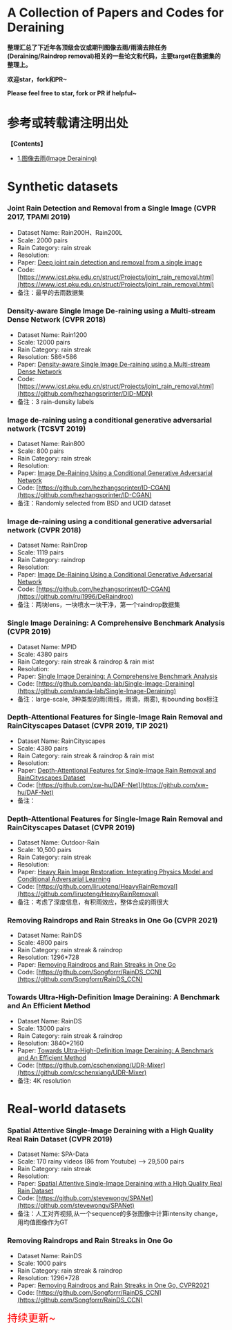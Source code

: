 # A Collection of Papers and Codes for Deraining

**整理汇总了下近年各顶级会议或期刊图像去雨/雨滴去除任务(Deraining/Raindrop removal)相关的一些论文和代码，主要target在数据集的整理上。**

**欢迎star，fork和PR~**

**Please feel free to star, fork or PR if helpful~**
  
# **参考或转载请注明出处**

**【Contents】**

- [1.图像去雨(Image Deraining)](#1.图像去雨)


<a name="1.图像去雨"></a>
# Synthetic datasets

### Joint Rain Detection and Removal from a Single Image (CVPR 2017, TPAMI 2019)

- Dataset Name: Rain200H、Rain200L
- Scale: 2000 pairs
- Rain Category: rain streak
- Resolution: 
- Paper: [Deep joint rain detection and removal from a single image](https://openaccess.thecvf.com/content/CVPR2021/html/Quan_Removing_Raindrops_and_Rain_Streaks_in_One_Go_CVPR_2021_paper.html)
- Code: [https://www.icst.pku.edu.cn/struct/Projects/joint_rain_removal.html](https://www.icst.pku.edu.cn/struct/Projects/joint_rain_removal.html)
- 备注：最早的去雨数据集

### Density-aware Single Image De-raining using a Multi-stream Dense Network (CVPR 2018)

- Dataset Name: Rain1200
- Scale: 12000 pairs
- Rain Category: rain streak
- Resolution: 586×586
- Paper: [Density-aware Single Image De-raining using a Multi-stream Dense Network](https://arxiv.org/abs/1802.07412)
- Code: [https://www.icst.pku.edu.cn/struct/Projects/joint_rain_removal.html](https://github.com/hezhangsprinter/DID-MDN)
- 备注：3 rain-density labels


### Image de-raining using a conditional generative adversarial network (TCSVT 2019)

- Dataset Name: Rain800
- Scale: 800 pairs
- Rain Category: rain streak
- Resolution: 
- Paper: [Image De-Raining Using a Conditional Generative Adversarial Network](https://arxiv.org/abs/1701.05957)
- Code: [https://github.com/hezhangsprinter/ID-CGAN](https://github.com/hezhangsprinter/ID-CGAN)
- 备注：Randomly selected from BSD and UCID dataset


### Image de-raining using a conditional generative adversarial network (CVPR 2018)

- Dataset Name: RainDrop
- Scale: 1119 pairs
- Rain Category: raindrop
- Resolution: 
- Paper: [Image De-Raining Using a Conditional Generative Adversarial Network](https://arxiv.org/abs/1711.10098)
- Code: [https://github.com/hezhangsprinter/ID-CGAN](https://github.com/rui1996/DeRaindrop)
- 备注：两块lens，一块喷水一块干净，第一个raindrop数据集





### Single Image Deraining: A Comprehensive Benchmark Analysis (CVPR 2019)

- Dataset Name: MPID
- Scale: 4380 pairs
- Rain Category: rain streak & raindrop & rain mist
- Resolution: 
- Paper: [Single Image Deraining: A Comprehensive Benchmark Analysis](https://arxiv.org/abs/1903.08558)
- Code: [https://github.com/panda-lab/Single-Image-Deraining](https://github.com/panda-lab/Single-Image-Deraining)
- 备注：large-scale, 3种类型的雨(雨线，雨滴，雨雾), 有bounding box标注



### Depth-Attentional Features for Single-Image Rain Removal and RainCityscapes Dataset (CVPR 2019, TIP 2021)

- Dataset Name: RainCityscapes
- Scale: 4380 pairs
- Rain Category: rain streak & raindrop & rain mist
- Resolution: 
- Paper: [Depth-Attentional Features for Single-Image Rain Removal and RainCityscapes Dataset](https://openaccess.thecvf.com/content_CVPR_2019/html/Hu_Depth-Attentional_Features_for_Single-Image_Rain_Removal_CVPR_2019_paper.html)
- Code: [https://github.com/xw-hu/DAF-Net](https://github.com/xw-hu/DAF-Net)
- 备注：





### Depth-Attentional Features for Single-Image Rain Removal and RainCityscapes Dataset (CVPR 2019)

- Dataset Name: Outdoor-Rain
- Scale: 10,500 pairs
- Rain Category: rain streak
- Resolution: 
- Paper: [Heavy Rain Image Restoration: Integrating Physics Model and Conditional Adversarial Learning](https://arxiv.org/abs/1904.05050)
- Code: [https://github.com/liruoteng/HeavyRainRemoval](https://github.com/liruoteng/HeavyRainRemoval)
- 备注：考虑了深度信息，有积雨效应，整体合成的雨很大





### Removing Raindrops and Rain Streaks in One Go (CVPR 2021)

- Dataset Name: RainDS
- Scale: 4800 pairs
- Rain Category: rain streak & raindrop
- Resolution: 1296*728
- Paper: [Removing Raindrops and Rain Streaks in One Go](https://ieeexplore.ieee.org/document/8099666)
- Code: [https://github.com/Songforrr/RainDS_CCN](https://github.com/Songforrr/RainDS_CCN)



### Towards Ultra-High-Definition Image Deraining: A Benchmark and An Efficient Method

- Dataset Name: RainDS
- Scale: 13000 pairs
- Rain Category: rain streak & raindrop
- Resolution: 3840*2160
- Paper: [Towards Ultra-High-Definition Image Deraining: A Benchmark and An Efficient Method](https://openreview.net/forum?id=HZz81oCNlp)
- Code: [https://github.com/cschenxiang/UDR-Mixer](https://github.com/cschenxiang/UDR-Mixer)
- 备注: 4K resolution 





# Real-world datasets



### Spatial Attentive Single-Image Deraining with a High Quality Real Rain Dataset (CVPR 2019)

- Dataset Name: SPA-Data
- Scale: 170 rainy videos (86 from Youtube) --> 29,500 pairs
- Rain Category: rain streak
- Resolution: 
- Paper: [Spatial Attentive Single-Image Deraining with a High Quality Real Rain Dataset](https://arxiv.org/abs/1904.01538)
- Code: [https://github.com/stevewongv/SPANet](https://github.com/stevewongv/SPANet)
- 备注：人工对齐视频,从一个sequence的多张图像中计算intensity change，用均值图像作为GT





### Removing Raindrops and Rain Streaks in One Go

- Dataset Name: RainDS
- Scale: 1000 pairs
- Rain Category: rain streak & raindrop
- Resolution: 1296*728
- Paper: [Removing Raindrops and Rain Streaks in One Go, CVPR2021](https://openaccess.thecvf.com/content/CVPR2021/html/Quan_Removing_Raindrops_and_Rain_Streaks_in_One_Go_CVPR_2021_paper.html)
- Code: [https://github.com/Songforrr/RainDS_CCN](https://github.com/Songforrr/RainDS_CCN)




<font color=red size=5>持续更新~</font>



